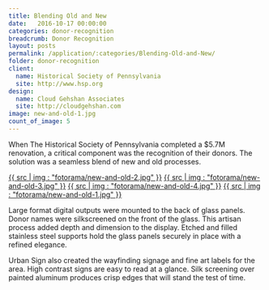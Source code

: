 ```yaml
---
title: Blending Old and New
date:   2016-10-17 00:00:00
categories: donor-recognition
breadcrumb: Donor Recognition
layout: posts
permalink: /application/:categories/Blending-Old-and-New/
folder: donor-recognition
client:
  name: Historical Society of Pennsylvania
  site: http://www.hsp.org
design: 
  name: Cloud Gehshan Associates
  site: http://cloudgehshan.com
image: new-and-old-1.jpg
count_of_image: 5
---
```

<div class="col-xs-12 col-sm-12 col-md-12 col-lg-12">
  <p class="application-item__content application-item__content--top">
   When The Historical Society of Pennsylvania completed a $5.7M renovation, a critical component was the recognition of their donors. The solution was a seamless blend of new and old processes.
  </p>
  <div class="fotorama application-item__slider" data-nav="thumbs" data-thumbheight="109" border-width="3">
    <a {{ href | img : "fotorama/new-and-old-2.jpg" }}>{{ src | img : "fotorama/new-and-old-2.jpg" }}</a>
    <a {{ href | img : "fotorama/new-and-old-3.jpg" }}>{{ src | img : "fotorama/new-and-old-3.jpg" }}</a>
    <a {{ href | img : "fotorama/new-and-old-4.jpg" }}>{{ src | img : "fotorama/new-and-old-4.jpg" }}</a>
    <a {{ href | img : "fotorama/new-and-old-1.jpg" }}>{{ src | img : "fotorama/new-and-old-1.jpg" }}</a>
  </div>
  <div class="visible-xs application-item__icon-slider">
      <i class="icon-swipe"></i>
    </div>
  <p class="application-item__content application-item__content--bottom">
    Large format digital outputs were mounted to the back of glass panels. Donor names were silkscreened on the front of the glass. This artisan process added depth and dimension to the display.  Etched and filled stainless steel supports hold the glass panels securely in place with a refined elegance.
  </p>
  <p class="application-item__content application-item__content--bottom">
    Urban Sign also created the wayfinding signage and fine art labels for the area. High contrast signs are easy to read at a glance. Silk screening over painted aluminum produces crisp edges that will stand the test of time.
  </p>
</div>
